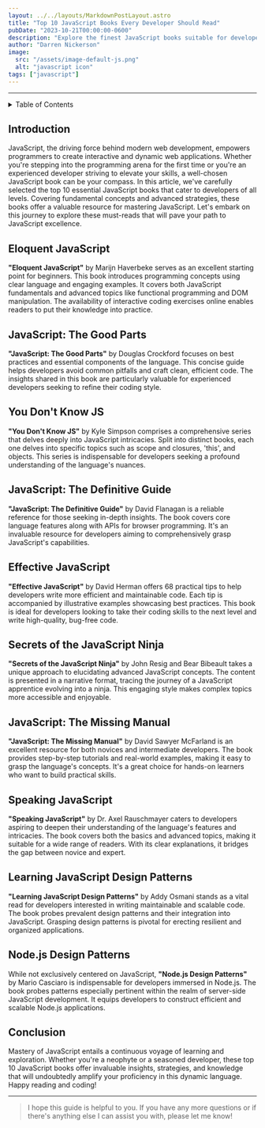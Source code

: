 ```yaml
---
layout: ../../layouts/MarkdownPostLayout.astro
title: "Top 10 JavaScript Books Every Developer Should Read"
pubDate: "2023-10-21T00:00:00-0600"
description: "Explore the finest JavaScript books suitable for developers at all levels. Whether you're a beginner or an experienced coder, these recommended resources will help you conquer JavaScript and construct dynamic web applications."
author: "Darren Nickerson"
image:
  src: "/assets/image-default-js.png"
  alt: "javascript icon"
tags: ["javascript"]
---
```


---

<details>

<summary> Table of Contents </summary>

1. [Introduction](#introduction)
2. [Eloquent JavaScript](#eloquent-javascript)
3. [JavaScript: The Good Parts](#javascript-the-good-parts)
4. [You Don't Know JS](#you-dont-know-js)
5. [JavaScript: The Definitive Guide](#javascript-the-definitive-guide)
6. [Effective JavaScript](#effective-javascript)
7. [Secrets of the JavaScript Ninja](#secrets-of-the-javascript-ninja)
8. [JavaScript: The Missing Manual](#javascript-the-missing-manual)
9. [Speaking JavaScript](#speaking-javascript)
10. [Learning JavaScript Design Patterns](#learning-javascript-design-patterns)
11. [Node.js Design Patterns](#nodejs-design-patterns)
12. [Conclusion](#conclusion)

</details>

## Introduction

JavaScript, the driving force behind modern web development, empowers programmers to create interactive and dynamic web applications. Whether you're stepping into the programming arena for the first time or you're an experienced developer striving to elevate your skills, a well-chosen JavaScript book can be your compass. In this article, we've carefully selected the top 10 essential JavaScript books that cater to developers of all levels. Covering fundamental concepts and advanced strategies, these books offer a valuable resource for mastering JavaScript. Let's embark on this journey to explore these must-reads that will pave your path to JavaScript excellence.

## Eloquent JavaScript

**"Eloquent JavaScript"** by Marijn Haverbeke serves as an excellent starting point for beginners. This book introduces programming concepts using clear language and engaging examples. It covers both JavaScript fundamentals and advanced topics like functional programming and DOM manipulation. The availability of interactive coding exercises online enables readers to put their knowledge into practice.

## JavaScript: The Good Parts

**"JavaScript: The Good Parts"** by Douglas Crockford focuses on best practices and essential components of the language. This concise guide helps developers avoid common pitfalls and craft clean, efficient code. The insights shared in this book are particularly valuable for experienced developers seeking to refine their coding style.

## You Don't Know JS

**"You Don't Know JS"** by Kyle Simpson comprises a comprehensive series that delves deeply into JavaScript intricacies. Split into distinct books, each one delves into specific topics such as scope and closures, 'this', and objects. This series is indispensable for developers seeking a profound understanding of the language's nuances.

## JavaScript: The Definitive Guide

**"JavaScript: The Definitive Guide"** by David Flanagan is a reliable reference for those seeking in-depth insights. The book covers core language features along with APIs for browser programming. It's an invaluable resource for developers aiming to comprehensively grasp JavaScript's capabilities.

## Effective JavaScript

**"Effective JavaScript"** by David Herman offers 68 practical tips to help developers write more efficient and maintainable code. Each tip is accompanied by illustrative examples showcasing best practices. This book is ideal for developers looking to take their coding skills to the next level and write high-quality, bug-free code.

## Secrets of the JavaScript Ninja

**"Secrets of the JavaScript Ninja"** by John Resig and Bear Bibeault takes a unique approach to elucidating advanced JavaScript concepts. The content is presented in a narrative format, tracing the journey of a JavaScript apprentice evolving into a ninja. This engaging style makes complex topics more accessible and enjoyable.

## JavaScript: The Missing Manual

**"JavaScript: The Missing Manual"** by David Sawyer McFarland is an excellent resource for both novices and intermediate developers. The book provides step-by-step tutorials and real-world examples, making it easy to grasp the language's concepts. It's a great choice for hands-on learners who want to build practical skills.

## Speaking JavaScript

**"Speaking JavaScript"** by Dr. Axel Rauschmayer caters to developers aspiring to deepen their understanding of the language's features and intricacies. The book covers both the basics and advanced topics, making it suitable for a wide range of readers. With its clear explanations, it bridges the gap between novice and expert.

## Learning JavaScript Design Patterns

**"Learning JavaScript Design Patterns"** by Addy Osmani stands as a vital read for developers interested in writing maintainable and scalable code. The book probes prevalent design patterns and their integration into JavaScript. Grasping design patterns is pivotal for erecting resilient and organized applications.

## Node.js Design Patterns

While not exclusively centered on JavaScript, **"Node.js Design Patterns"** by Mario Casciaro is indispensable for developers immersed in Node.js. The book probes patterns especially pertinent within the realm of server-side JavaScript development. It equips developers to construct efficient and scalable Node.js applications.

## Conclusion

Mastery of JavaScript entails a continuous voyage of learning and exploration. Whether you're a neophyte or a seasoned developer, these top 10 JavaScript books offer invaluable insights, strategies, and knowledge that will undoubtedly amplify your proficiency in this dynamic language. Happy reading and coding!

---
> I hope this guide is helpful to you. If you have any more questions or if there's anything else I can assist you with, please let me know!
